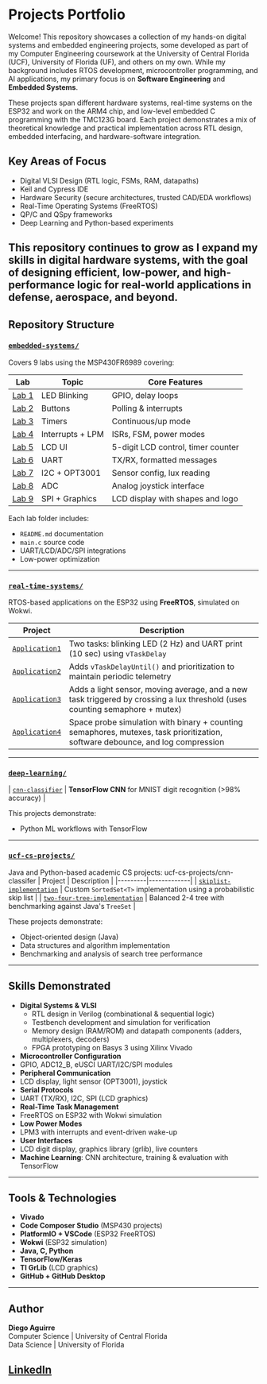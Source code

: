# Projects Portfolio

Welcome! This repository showcases a collection of my hands-on digital systems and embedded engineering projects, some developed as part of my Computer Engineering coursework at the University of Central Florida (UCF), University of Florida (UF), and others on my own. While my background includes RTOS development, microcontroller programming, and AI applications, my primary focus is on **Software Engineering** and **Embedded Systems**.

These projects span different hardware systems, real-time systems on the ESP32 and work on the ARM4 chip, and low-level embedded C programming with the TMC123G board. Each project demonstrates a mix of theoretical knowledge and practical implementation across RTL design, embedded interfacing, and hardware-software integration.

## Key Areas of Focus
- Digital VLSI Design (RTL logic, FSMs, RAM, datapaths)
- Keil and Cypress IDE
- Hardware Security (secure architectures, trusted CAD/EDA workflows)
- Real-Time Operating Systems (FreeRTOS)
- QP/C and QSpy frameworks
- Deep Learning and Python-based experiments

This repository continues to grow as I expand my skills in digital hardware systems, with the goal of designing efficient, low-power, and high-performance logic for real-world applications in defense, aerospace, and beyond.
---

## Repository Structure

###  [`embedded-systems/`](./embedded-systems/)
Covers 9 labs using the MSP430FR6989 covering:

| Lab | Topic | Core Features |
|-----|-------|---------------|
| [Lab 1](./embedded-systems/Lab01_LED_Blink) | LED Blinking | GPIO, delay loops |
| [Lab 2](./embedded-systems/Lab02_Button_Interrupts) | Buttons | Polling & interrupts |
| [Lab 3](./embedded-systems/Lab03_Timer_LED_Control) | Timers | Continuous/up mode |
| [Lab 4](./embedded-systems/Lab04_Interrupts_and_LowPower) | Interrupts + LPM | ISRs, FSM, power modes |
| [Lab 5](./embedded-systems/Lab05_LCD_Display) | LCD UI | 5-digit LCD control, timer counter |
| [Lab 6](./embedded-systems/Lab06_UART_Communication) | UART | TX/RX, formatted messages |
| [Lab 7](./embedded-systems/Lab07_I2C_LightSensor) | I2C + OPT3001 | Sensor config, lux reading |
| [Lab 8](./embedded-systems/Lab08_ADC_Joystick) | ADC | Analog joystick interface |
| [Lab 9](./embedded-systems/Lab09_SPI_LCD_Display) | SPI + Graphics | LCD display with shapes and logo |

Each lab folder includes:
- `README.md` documentation
-  `main.c` source code
-  UART/LCD/ADC/SPI integrations
-  Low-power optimization

---

###  [`real-time-systems/`](./real-time-systems/)
RTOS-based applications on the ESP32 using **FreeRTOS**, simulated on Wokwi.

| Project | Description |
|---------|-------------|
| [`Application1`](./real-time-systems/Application1) | Two tasks: blinking LED (2 Hz) and UART print (10 sec) using `vTaskDelay` |
| [`Application2`](./real-time-systems/Application2) | Adds `vTaskDelayUntil()` and prioritization to maintain periodic telemetry |
| [`Application3`](./real-time-systems/Application3) | Adds a light sensor, moving average, and a new task triggered by crossing a lux threshold (uses counting semaphore + mutex) |
| [`Application4`](./real-time-systems/Application4) | Space probe simulation with binary + counting semaphores, mutexes, task prioritization, software debounce, and log compression |


---
###  [`deep-learning/`](./deep-learning/)
| [`cnn-classifier`](deep-learning/) | **TensorFlow CNN** for MNIST digit recognition (>98% accuracy) |

This projects demonstrate:
- Python ML workflows with TensorFlow
---
###  [`ucf-cs-projects/`](./ucf-cs-projects/)
Java and Python-based academic CS projects:
ucf-cs-projects/cnn-classifer
| Project | Description |
|---------|-------------|
| [`skiplist-implementation`](ucf-cs-projects/skiplist-implementation) | Custom `SortedSet<T>` implementation using a probabilistic skip list |
| [`two-four-tree-implementation`](ucf-cs-projects/two-four-tree-implementation) | Balanced 2-4 tree with benchmarking against Java's `TreeSet` |

These projects demonstrate:
- Object-oriented design (Java)
- Data structures and algorithm implementation
- Benchmarking and analysis of search tree performance

---

##  Skills Demonstrated

- **Digital Systems & VLSI**
  - RTL design in Verilog (combinational & sequential logic)
  - Testbench development and simulation for verification
  - Memory design (RAM/ROM) and datapath components (adders, multiplexers, decoders)
  - FPGA prototyping on Basys 3 using Xilinx Vivado
-  **Microcontroller Configuration**
  - GPIO, ADC12_B, eUSCI UART/I2C/SPI modules
-  **Peripheral Communication**
  - LCD display, light sensor (OPT3001), joystick
-  **Serial Protocols**
  - UART (TX/RX), I2C, SPI (LCD graphics)
-  **Real-Time Task Management**
  - FreeRTOS on ESP32 with Wokwi simulation
-  **Low Power Modes**
  - LPM3 with interrupts and event-driven wake-up
-  **User Interfaces**
  - LCD digit display, graphics library (grlib), live counters
-  **Machine Learning**: CNN architecture, training & evaluation with TensorFlow

---

##  Tools & Technologies

- **Vivado**
- **Code Composer Studio** (MSP430 projects)
- **PlatformIO + VSCode** (ESP32 FreeRTOS)
- **Wokwi** (ESP32 simulation)
- **Java, C, Python**
- **TensorFlow/Keras**
- **TI GrLib** (LCD graphics)
- **GitHub + GitHub Desktop**

---
## Author

**Diego Aguirre**  
Computer Science | University of Central Florida  
Data Science | University of Florida

[LinkedIn](https://www.linkedin.com/in/diegoaguirre1102/) 
---
